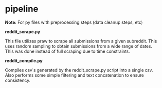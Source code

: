 # pipeline

**Note:** For py files with preprocessing steps (data cleanup steps, etc)

**reddit_scrape.py**

This file utilizes praw to scrape all submissions from a given subreddit. This uses random sampling to obtain submissions from a wide range of dates. This was done instead of full scraping due to time constraints.

**reddit_compile.py**

Compiles csv's generated by the reddit_scrape.py script into a single csv. Also performs some simple filtering and text concatenation to ensure consistency.
